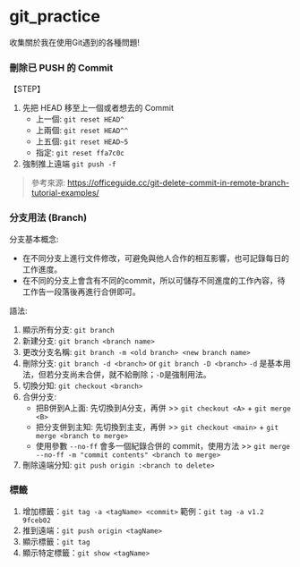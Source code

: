 # git_practice

收集關於我在使用Git遇到的各種問題!


### 刪除已 PUSH 的 Commit
【STEP】
1) 先把 HEAD 移至上一個或者想去的 Commit
    - 上一個: ```git reset HEAD^```
    - 上兩個: ```git reset HEAD^^```
    - 上五個: ```git reset HEAD~5```
    - 指定: ```git reset ffa7c0c```
2) 強制推上遠端
    ```git push -f```

> 參考來源: https://officeguide.cc/git-delete-commit-in-remote-branch-tutorial-examples/


### 分支用法 (Branch)
分支基本概念: 
- 在不同分支上進行文件修改，可避免與他人合作的相互影響，也可記錄每日的工作進度。
- 在不同的分支上會含有不同的commit，所以可儲存不同進度的工作內容，待工作告一段落後再進行合併即可。

語法:
1) 顯示所有分支: ```git branch```
2) 新建分支: ```git branch <branch name>```
3) 更改分支名稱: ```git branch -m <old branch> <new branch name>```
4) 刪除分支: ```git branch -d <branch>``` or ```git branch -D <branch>```
    ```-d``` 是基本用法，但若分支尚未合併，就不給刪除；```-D```是強制用法。
5) 切換分知: ```git checkout <branch>```
6) 合併分支: 
    - 把B併到A上面: 先切換到A分支，再併 >> ```git checkout <A>``` + ```git merge <B>```
    - 把分支併到主知: 先切換到主支，再併 >> ```git checkout <main>``` + ```git merge <branch to merge>```
    - 使用參數 ```--no-ff``` 會多一個紀錄合併的 commit，使用方法 >> ```git merge --no-ff -m "commit contents" <branch to merge>```
7) 刪除遠端分知: ```git push origin :<branch to delete>```

### 標籤
1) 增加標籤：```git tag -a <tagName> <commit>```
    範例：`git tag -a v1.2 9fceb02`
2) 推到遠端：```git push origin <tagName>```
3) 顯示標籤：```git tag```
4) 顯示特定標籤：```git show <tagName>```
